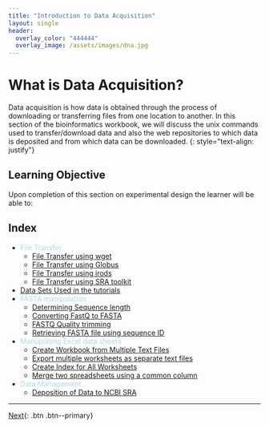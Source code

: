 ```yaml
---
title: "Introduction to Data Acquisition"
layout: single
header:
  overlay_color: "444444"
  overlay_image: /assets/images/dna.jpg
---
```


# What is Data Acquisition?

Data acquisition is how data is obtained through the process of downloading or transferring files from one location to another. In this section of the bioinformatics workbook, we will discuss the unix commands used to transfer/download data and also the web repositories to which data is deposited and from which data can be downloaded.
{: style="text-align: justify"}




## Learning Objective
Upon completion of this section on experimental design the learner will be able to:


## Index

* <span style="color:lightblue">File Transfer</span>
  * [File Transfer using wget](/fileTransfer/downloading-files-via-wget.md)
  * [File Transfer using Globus](/fileTransfer/file-transfer-using-globus-connect-personal-gcp.md)
  * [File Transfer using irods](/fileTransfer/getting-data-from-iplant-via-irods.md)
  * [File Transfer using SRA toolkit](/fileTransfer/sra.md)
* [Data Sets Used in the tutorials](dataSets.md)
* <span style="color:lightblue">FASTA manipulation</span>
  * [Determining Sequence length](../dataWrangling/fastaq-manipulations/calculate-sequence-lengths-in-a-fasta-file.md)
  * [Converting FastQ to FASTA](../dataWrangling/fastaq-manipulations/converting-fastq-format-to-fasta.md)
  * [FASTQ Quality trimming](../dataWrangling/fastaq-manipulations/fastq-quality-trimming.md)
  * [Retrieving FASTA file using sequence ID](../dataWrangling/fastaq-manipulations/retrieve-fasta-sequences-using-sequence-ids.md)
* <span style="color:lightblue">Manuplating Excel data sheets</span>
  * [Create Workbook from Multiple Text Files](../dataWrangling/microsoftExcel/import-multiple-text-files-as-separate-worksheets-in-excel.md)
  * [Export multiple worksheets as separate text files ](../dataWrangling/microsoftExcel/export-multiple-worksheets-as-separate-text-files-in-excel.md)
  * [Create Index for All Worksheets](../dataWrangling/microsoftExcel/generate-index-sheet-linking-all-spreadsheets-in-excel.md)
  * [Merge two spreadsheets using a common column](../dataWrangling/microsoftExcel/Merge_two_spreadsheets_using_a_common_column_in_Excel.md)
* <span style="color:lightblue">Data Management</span>
  * [Deposition of Data to NCBI SRA](../dataWrangling/NCBI_Data_Submission.md)


---

[Next](/fileTransfer/downloading-files-via-wget.md){: .btn  .btn--primary}
